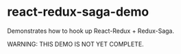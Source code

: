 # react-redux-saga-demo
Demonstrates how to hook up React-Redux + Redux-Saga.

WARNING: THIS DEMO IS NOT YET COMPLETE.
